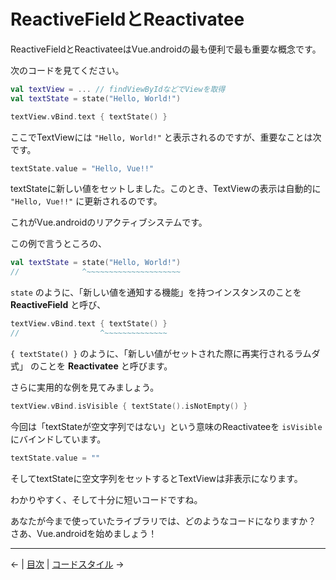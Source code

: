 
ReactiveFieldとReactivatee
================================================================================

ReactiveFieldとReactivateeはVue.androidの最も便利で最も重要な概念です。

次のコードを見てください。
```kotlin
val textView = ... // findViewByIdなどでViewを取得
val textState = state("Hello, World!")

textView.vBind.text { textState() }
```
ここでTextViewには `"Hello, World!"` と表示されるのですが、重要なことは次です。
```kotlin
textState.value = "Hello, Vue!!"
```
textStateに新しい値をセットしました。このとき、TextViewの表示は自動的に
`"Hello, Vue!!"` に更新されるのです。

これがVue.androidのリアクティブシステムです。


この例で言うところの、
```kotlin
val textState = state("Hello, World!")
//              ^~~~~~~~~~~~~~~~~~~~~~
```
`state` のように、「新しい値を通知する機能」を持つインスタンスのことを
**ReactiveField** と呼び、

```kotlin
textView.vBind.text { textState() }
//                  ^~~~~~~~~~~~~~~
```
`{ textState() }` のように、「新しい値がセットされた際に再実行されるラムダ式」
のことを **Reactivatee** と呼びます。


さらに実用的な例を見てみましょう。

```kotlin
textView.vBind.isVisible { textState().isNotEmpty() }
```
今回は「textStateが空文字列ではない」という意味のReactivateeを
`isVisible` にバインドしています。
```kotlin
textState.value = ""
```
そしてtextStateに空文字列をセットするとTextViewは非表示になります。

わかりやすく、そして十分に短いコードですね。

あなたが今まで使っていたライブラリでは、どのようなコードになりますか？  
さあ、Vue.androidを始めましょう！


* * * * * * * * * * * * * * * * * * * * * * * * * * * * * * * * * * * * * * * *

←  |  [目次](../README-ja.md#チュートリアル)  |  [コードスタイル](CodeStyleRecommendation.md) →

